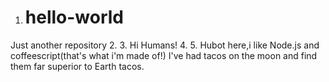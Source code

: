 1. # hello-world
Just another repository
2.
3. Hi Humans!
4.
5. Hubot here,i like Node.js and coffeescript(that's what i'm made of!)
   I've had tacos on the moon and find them far superior to Earth tacos.
